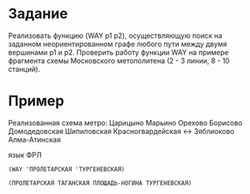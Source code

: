 Задание
=======
Реализовать функцию (WAY p1 p2), осуществляющую поиск на заданном неориентированном графе любого пути между двумя вершинами p1 и p2.
Проверить работу функции WAY на примере фрагмента схемы Московского метополитена (2 - 3 линии, 8 - 10 станций).

Пример
======
Реализованная схема метро:
Царицыно              Марьино
Орехово               Борисово
Домодедовская         Шипиловская
Красногвардейская <-> Зяблиоково
Алма-Атинская

язык ФРЛ
```
(WAY 'ПРОЛЕТАРСКАЯ 'ТУРГЕНЕВСКАЯ)

(ПРОЛЕТАРСКАЯ ТАГАНСКАЯ ПЛОЩАДЬ-НОГИНА ТУРГЕНЕВСКАЯ)
```
